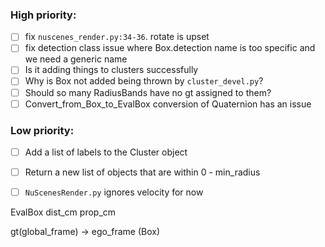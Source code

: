 ### High priority:
- [ ] fix `nuscenes_render.py:34-36`. rotate is upset
- [ ] fix detection class issue where Box.detection name is too specific and we need a generic name
- [ ] Is it adding things to clusters successfully
- [ ] Why is Box not added being thrown by `cluster_devel.py`?
- [ ] Should so many RadiusBands have no gt assigned to them?
- [ ] Convert_from_Box_to_EvalBox conversion of Quaternion has an issue

### Low priority:
- [ ] Add a list of labels to the Cluster object
- [ ] Return a new list of objects that are within 0 - min_radius
- [ ] `NuScenesRender.py` ignores velocity for now




EvalBox
    dist_cm
    prop_cm

gt(global_frame) -> ego_frame (Box) 